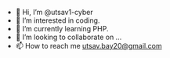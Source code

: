 - 👋 Hi, I’m @utsav1-cyber
- 👀 I’m interested in coding.
- 🌱 I’m currently learning PHP.
- 💞️ I’m looking to collaborate on ...
- 📫 How to reach me utsav.bay20@gmail.com

<!---
utsav1-cyber/utsav1-cyber is a ✨ special ✨ repository because its `README.md` (this file) appears on your GitHub profile.
You can click the Preview link to take a look at your changes.
--->
